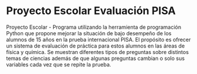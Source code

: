# Proyecto Escolar Evaluación PISA
Proyecto Escolar - Programa utilizando la herramienta de programación Python que propone mejorar la situación de bajo desempeño de los alumnos de 15 años en la prueba internacional PISA. El propósito es ofrecer un sistema de evaluación de práctica para estos alumnos en las áreas de física y química. Se muestran diferentes tipos de preguntas sobre distintos temas de ciencias además de que algunas preguntas cambian  o solo sus variables cada vez que se repite la prueba.
